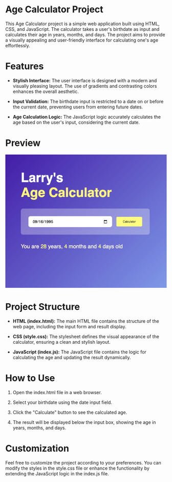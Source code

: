 # Age Calculator Project

This Age Calculator project is a simple web application built using HTML, CSS, and JavaScript. The calculator takes a user's birthdate as input and calculates their age in years, months, and days. The project aims to provide a visually appealing and user-friendly interface for calculating one's age effortlessly.

# Features

- **Stylish Interface:** The user interface is designed with a modern and visually pleasing layout. The use of gradients and contrasting colors enhances the overall aesthetic.

- **Input Validation:** The birthdate input is restricted to a date on or before the current date, preventing users from entering future dates.

- **Age Calculation Logic:** The JavaScript logic accurately calculates the age based on the user's input, considering the current date.

# Preview 
![Age Calculator](AgeCalculator.png)

# Project Structure
- **HTML (index.html):** The main HTML file contains the structure of the web page, including the input form and result display.

- **CSS (style.css):** The stylesheet defines the visual appearance of the calculator, ensuring a clean and stylish layout.

- **JavaScript (index.js):** The JavaScript file contains the logic for calculating the age and updating the result dynamically.

# How to Use
1. Open the index.html file in a web browser.

2. Select your birthdate using the date input field.

3. Click the "Calculate" button to see the calculated age.

4. The result will be displayed below the input box, showing the age in years, months, and days.

# Customization
Feel free to customize the project according to your preferences. You can modify the styles in the style.css file or enhance the functionality by extending the JavaScript logic in the index.js file.

